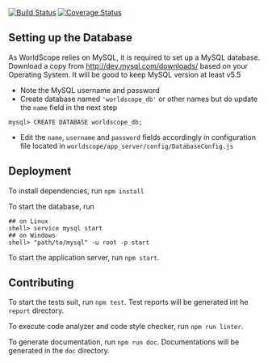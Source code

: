 [![Build Status][travis-image]][travis-url] [![Coverage Status][coveralls-image]][coveralls-url]

## Setting up the Database
As WorldScope relies on MySQL, it is required to set up a MySQL database. Download a copy from http://dev.mysql.com/downloads/ based on your Operating System. It will be good to keep MySQL version at least v5.5

* Note the MySQL username and password 
* Create database named `'worldscope_db'` or other names but do update the `name` field in the next step
```
mysql> CREATE DATABASE worldscope_db;
```
* Edit the `name`, `username` and `password` fields accordingly in configuration file located in `worldscope/app_server/config/DatabaseConfig.js`

## Deployment
To install dependencies, run `npm install`

To start the database, run 
```
## on Linux
shell> service mysql start 
## on Windows
shell> "path/to/mysql" -u root -p start
```

To start the application server, run `npm start`.

## Contributing 
To start the tests suit, run `npm test`. Test reports will be generated int he `report` directory.

To execute code analyzer and code style checker, run `npm run linter`.

To generate documentation, run `npm run doc`. Documentations will be generated in the `doc` directory.

[travis-image]: https://travis-ci.org/nus-mtp/worldscope.svg?branch=master
[travis-url]: https://travis-ci.org/nus-mtp/worldscope

[coveralls-image]: https://coveralls.io/repos/nus-mtp/worldscope/badge.svg?branch=master&service=github
[coveralls-url]: https://coveralls.io/github/nus-mtp/worldscope?branch=master
